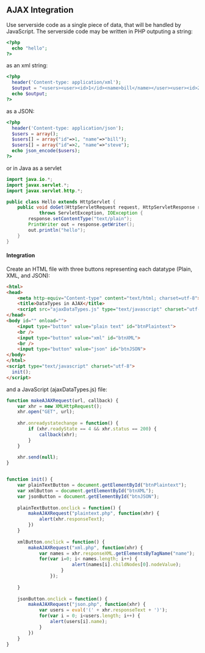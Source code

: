 ## AJAX Integration
Use serverside code as a single piece of data, that will be handled by JavaScript. The serverside code may be written in PHP outputing a string:
```PHP
<?php
  echo "hello";
?>
```
as an xml string:
```PHP
<?php
  header('Content-type: application/xml');
  $output = "<users><user><id>1</id><name>bill</name></user><user><id>2</id><name>steve</name></user></users>";
  echo $output;
?>
```
as a JSON:
```PHP
<?php
  header('Content-type: application/json');
  $users = array(); 
  $users[] = array("id"=>1, "name"=>"bill");
  $users[] = array("id"=>2, "name"=>"steve");
  echo json_encode($users);
?>
```
or in Java as a servlet
```java
import java.io.*;
import javax.servlet.*;
import javax.servlet.http.*;

public class Hello extends HttpServlet {
    public void doGet(HttpServletRequest request, HttpServletResponse response)
            throws ServletException, IOException {
        response.setContentType("text/plain");
        PrintWriter out = response.getWriter();
        out.println("hello");
    }
}
```

#### Integration
Create an HTML file with three buttons representing each datatype (Plain, XML, and JSON):
```html
<html>
<head>
	<meta http-equiv="Content-type" content="text/html; charset=utf-8">
	<title>DataTypes in AJAX</title>
	<script src="ajaxDataTypes.js" type="text/javascript" charset="utf-8"></script>
</head>
<body id="" onload="">
	<input type="button" value="plain text" id="btnPlaintext">
	<br />
	<input type="button" value="xml" id="btnXML">
	<br />
	<input type="button" value="json" id="btnJSON">
</body>
</html>
<script type="text/javascript" charset="utf-8">
  init();
</script>
```
and a JavaScript (ajaxDataTypes.js) file:
```javascript
function makeAJAXRequest(url, callback) {
	var xhr = new XMLHttpRequest();
	xhr.open("GET", url);
	
	xhr.onreadystatechange = function() {
		if (xhr.readyState == 4 && xhr.status == 200) {
			callback(xhr);				
		}
	}
	
	xhr.send(null);
}


function init() {
	var plainTextButton = document.getElementById("btnPlaintext");
	var xmlButton = document.getElementById("btnXML");
	var jsonButton = document.getElementById("btnJSON");		
	
	plainTextButton.onclick = function() {
		makeAJAXRequest("plaintext.php", function(xhr) {
			alert(xhr.responseText);
		})
	}
	
	xmlButton.onclick = function() {
		makeAJAXRequest("xml.php", function(xhr) {
			var names = xhr.responseXML.getElementsByTagName("name");
			for(var i=0; i< names.length; i++) {
						alert(names[i].childNodes[0].nodeValue);
					}
				});
		
	}
	
	jsonButton.onclick = function() {
		makeAJAXRequest("json.php", function(xhr) {
			var users = eval('(' + xhr.responseText + ')');
			for(var i = 0; i<users.length; i++) {
				alert(users[i].name);
			}
		})
	}
}
```

